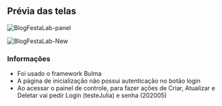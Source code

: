 ## Prévia das telas
![BlogFestaLab-panel](https://user-images.githubusercontent.com/13179312/82166549-2c590c00-988f-11ea-872f-439cb840a058.png)

![BlogFestaLab-New](https://user-images.githubusercontent.com/13179312/82166886-54953a80-9890-11ea-98da-8ce121967c20.png)

### Informações
- Foi usado o framework Bulma
- A página de inicialização não possui autenticação no botão login
- Ao acessar o painel de controle, para fazer ações de Criar, Atualizar e Deletar vai pedir Login (testeJulia) e senha (202005)
